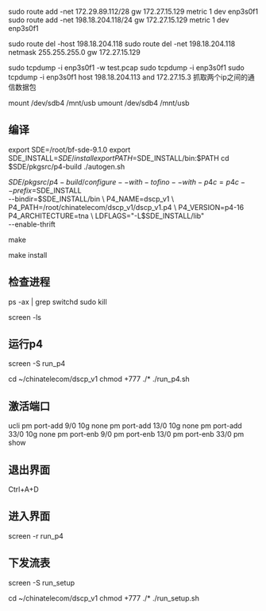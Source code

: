 

sudo route add -net 172.29.89.112/28 gw 172.27.15.129 metric 1 dev enp3s0f1
sudo route add -net 198.18.204.118/24 gw 172.27.15.129 metric 1 dev enp3s0f1

sudo route del -host 198.18.204.118
sudo route del -net 198.18.204.118 netmask 255.255.255.0 gw 172.27.15.129

sudo tcpdump -i enp3s0f1 -w test.pcap
sudo tcpdump -i enp3s0f1
sudo tcpdump -i enp3s0f1 host 198.18.204.113 and 172.27.15.3 抓取两个ip之间的通信数据包

mount /dev/sdb4 /mnt/usb
umount /dev/sdb4 /mnt/usb

## 编译

export SDE=/root/bf-sde-9.1.0
export SDE_INSTALL=$SDE/install
export PATH=$SDE_INSTALL/bin:$PATH
cd $SDE/pkgsrc/p4-build
./autogen.sh

$SDE/pkgsrc/p4-build/configure --with-tofino --with-p4c=p4c --prefix=$SDE_INSTALL \
--bindir=$SDE_INSTALL/bin \
P4_NAME=dscp_v1 \
P4_PATH=/root/chinatelecom/dscp_v1/dscp_v1.p4 \
P4_VERSION=p4-16 P4_ARCHITECTURE=tna \
LDFLAGS="-L$SDE_INSTALL/lib" \
--enable-thrift

make

make install

## 检查进程

ps -ax | grep switchd
sudo kill <proces id>

screen -ls

## 运行p4
screen -S run_p4

cd ~/chinatelecom/dscp_v1
chmod +777 ./*
./run_p4.sh

## 激活端口

ucli
pm port-add 9/0 10g none
pm port-add 13/0 10g none
pm port-add 33/0 10g none
pm port-enb 9/0
pm port-enb 13/0
pm port-enb 33/0
pm show

## 退出界面
Ctrl+A+D
## 进入界面
screen -r run_p4

## 下发流表

screen -S run_setup

cd ~/chinatelecom/dscp_v1
chmod +777 ./*
./run_setup.sh

